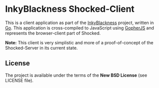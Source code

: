 # InkyBlackness Shocked-Client

This is a client application as part of the [InkyBlackness](https://inkyblackness.github.io) project, written in [Go](http://golang.org/). This application is cross-compiled to JavaScript using [GopherJS](https://github.com/gopherjs/gopherjs) and represents the browser-client part of Shocked.

**Note:** This client is very simplistic and more of a proof-of-concept of the Shocked-Server in its current state.

## License

The project is available under the terms of the **New BSD License** (see LICENSE file).
